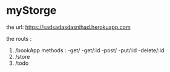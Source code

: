 # myStorge
the url: https://sadsadasdasnihad.herokuapp.com


the routs : 
1. /bookApp    methods : -get/ -get/:id -post/ -put/:id -delete/:id
2. /store
3. /todo
